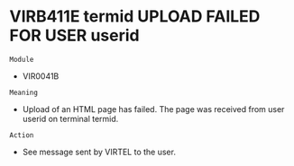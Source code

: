 # VIRB411E termid UPLOAD FAILED FOR USER userid

`Module`
- VIR0041B

`Meaning`
- Upload of an HTML page has failed. The page was received from user userid on terminal termid.

`Action`
- See message sent by VIRTEL to the user.
